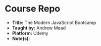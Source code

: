 # Course Repo
- **Title:** The Modern JavaScript Bootcamp
- **Taught by:** Andrew Mead
- **Platform:** Udemy
- **Note(s):**
